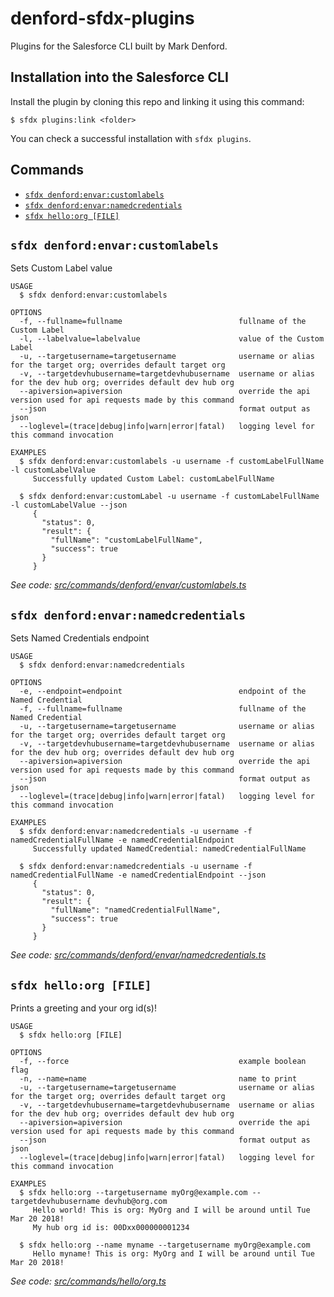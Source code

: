 # denford-sfdx-plugins

Plugins for the Salesforce CLI built by Mark Denford.

## Installation into the Salesforce CLI

Install the plugin by cloning this repo and linking it using this command:

```sh-session
$ sfdx plugins:link <folder>
```

You can check a successful installation with `sfdx plugins`.

<!-- install -->

## Commands

<!-- commands -->
* [`sfdx denford:envar:customlabels`](#sfdx-denfordenvarcustomlabels)
* [`sfdx denford:envar:namedcredentials`](#sfdx-denfordenvarnamedcredentials)
* [`sfdx hello:org [FILE]`](#sfdx-helloorg-file)

## `sfdx denford:envar:customlabels`

Sets Custom Label value

```
USAGE
  $ sfdx denford:envar:customlabels

OPTIONS
  -f, --fullname=fullname                          fullname of the Custom Label
  -l, --labelvalue=labelvalue                      value of the Custom Label
  -u, --targetusername=targetusername              username or alias for the target org; overrides default target org
  -v, --targetdevhubusername=targetdevhubusername  username or alias for the dev hub org; overrides default dev hub org
  --apiversion=apiversion                          override the api version used for api requests made by this command
  --json                                           format output as json
  --loglevel=(trace|debug|info|warn|error|fatal)   logging level for this command invocation

EXAMPLES
  $ sfdx denford:envar:customlabels -u username -f customLabelFullName -l customLabelValue
     Successfully updated Custom Label: customLabelFullName
  
  $ sfdx denford:envar:customLabel -u username -f customLabelFullName -l customLabelValue --json
     {
       "status": 0,
       "result": {
         "fullName": "customLabelFullName",
         "success": true
       }
     }
```

_See code: [src/commands/denford/envar/customlabels.ts](https://github.com/denford/denford-sfdx-plugins/blob/v0.0.2/src/commands/denford/envar/customlabels.ts)_

## `sfdx denford:envar:namedcredentials`

Sets Named Credentials endpoint

```
USAGE
  $ sfdx denford:envar:namedcredentials

OPTIONS
  -e, --endpoint=endpoint                          endpoint of the Named Credential
  -f, --fullname=fullname                          fullname of the Named Credential
  -u, --targetusername=targetusername              username or alias for the target org; overrides default target org
  -v, --targetdevhubusername=targetdevhubusername  username or alias for the dev hub org; overrides default dev hub org
  --apiversion=apiversion                          override the api version used for api requests made by this command
  --json                                           format output as json
  --loglevel=(trace|debug|info|warn|error|fatal)   logging level for this command invocation

EXAMPLES
  $ sfdx denford:envar:namedcredentials -u username -f namedCredentialFullName -e namedCredentialEndpoint
     Successfully updated NamedCredential: namedCredentialFullName
  
  $ sfdx denford:envar:namedcredentials -u username -f namedCredentialFullName -e namedCredentialEndpoint --json
     {
       "status": 0,
       "result": {
         "fullName": "namedCredentialFullName",
         "success": true
       }
     }
```

_See code: [src/commands/denford/envar/namedcredentials.ts](https://github.com/denford/denford-sfdx-plugins/blob/v0.0.2/src/commands/denford/envar/namedcredentials.ts)_

## `sfdx hello:org [FILE]`

Prints a greeting and your org id(s)!

```
USAGE
  $ sfdx hello:org [FILE]

OPTIONS
  -f, --force                                      example boolean flag
  -n, --name=name                                  name to print
  -u, --targetusername=targetusername              username or alias for the target org; overrides default target org
  -v, --targetdevhubusername=targetdevhubusername  username or alias for the dev hub org; overrides default dev hub org
  --apiversion=apiversion                          override the api version used for api requests made by this command
  --json                                           format output as json
  --loglevel=(trace|debug|info|warn|error|fatal)   logging level for this command invocation

EXAMPLES
  $ sfdx hello:org --targetusername myOrg@example.com --targetdevhubusername devhub@org.com
     Hello world! This is org: MyOrg and I will be around until Tue Mar 20 2018!
     My hub org id is: 00Dxx000000001234
  
  $ sfdx hello:org --name myname --targetusername myOrg@example.com
     Hello myname! This is org: MyOrg and I will be around until Tue Mar 20 2018!
```

_See code: [src/commands/hello/org.ts](https://github.com/denford/denford-sfdx-plugins/blob/v0.0.2/src/commands/hello/org.ts)_
<!-- commandsstop -->
